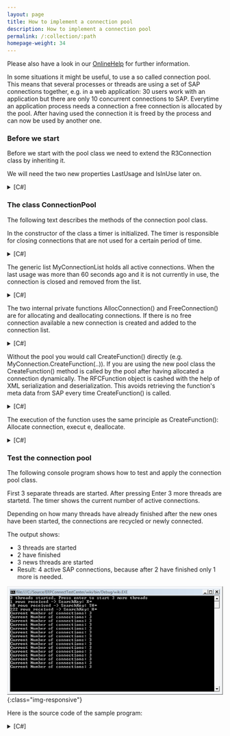 ```yaml
---
layout: page
title: How to implement a connection pool
description: How to implement a connection pool
permalink: /:collection/:path
homepage-weight: 34
---
```


Please also have a look in our [OnlineHelp](https://help.theobald-software.com/en/) for further information.

In some situations it might be useful, to use a so called connection pool. This means that several processes or threads are using a set of SAP connections together, e.g. in a web application: 30 users work with an application but there are only 10 concurrent connections to SAP. Everytime an application process needs a connection a free connection is allocated by the pool. After having used the connection it is freed by the process and can now be used by another one.

### Before we start

Before we start with the pool class we need to extend the R3Connection class by inheriting it.

We will need the two new properties LastUsage and IsInUse later on.

<details>
<summary>[C#]</summary>
{% highlight csharp %}
class R3ConnectionEx : ERPConnect.R3Connection
{
    private DateTime _LastUsage = DateTime.Now;
    public DateTime LastUsage
    {
        get { return _LastUsage; }
        set { _LastUsage = value; }
    }
  
    private bool _IsInUse = false;
    public bool IsInUse
    {
        get { return _IsInUse; }
        set { _IsInUse = value; }
    }
}
{% endhighlight %}
</details>

### The class ConnectionPool

The following text describes the methods of the connection pool class.

In the constructor of the class a timer is initialized. The timer is responsible for closing connections that are not used for a certain period of time.

<details>
<summary>[C#]</summary>
{% highlight csharp %}
class R3ConnectionPool
{
  
    private System.Timers.Timer MyTimer = new System.Timers.Timer();
    public R3ConnectionPool()
    {
        // When this static class is created
        // initialize the timer and handle elapsed event
        MyTimer.Interval = 1000;
        MyTimer.Elapsed += new System.Timers.ElapsedEventHandler(MyTimer_Elapsed);
        MyTimer.Enabled = true;
    }
  
    private Int32 _MaxNoOfConnection = 10;
    public Int32 MaxNoOfConnection
    {
        get { return _MaxNoOfConnection; }
        set { _MaxNoOfConnection = value; }
    }
  
    private string _ConnectionString = "";
    public string ConnectionString
    {
        set { _ConnectionString = value; }
    }
  
    public Int32 CurrentNumberOfConnection
    {
        get { return MyConnectionList.Count; }
    }
{% endhighlight %}
</details>

The generic list MyConnectionList holds all active connections. When the last usage was more than 60 seconds ago and it is not currently in use, the connection is closed and removed from the list.

<details>
<summary>[C#]</summary>
{% highlight csharp %}
private System.Collections.Generic.List
    MyConnectionList = new System.Collections.Generic.List();
  
private void MyTimer_Elapsed(object sender, System.Timers.ElapsedEventArgs e)
{
    // Loop through the list
    // and check, if a connection is not used for more than 60 second,
    // if so, close it an remove it from the list
    lock (MyConnectionList)
    {
        foreach (R3ConnectionEx con in MyConnectionList)
        {
            if (!con.IsInUse && con.LastUsage.AddSeconds(60) < DateTime.Now)
            {
                con.Close();
                MyConnectionList.Remove(con);
                return;
            }
        }
    }
}
{% endhighlight %}
</details>

The two internal private functions AllocConnection() and FreeConnection() are for allocating and deallocating connections. If there is no free connection available a new connection is created and added to the connection list.

<details>
<summary>[C#]</summary>
{% highlight csharp %}
private R3ConnectionEx AllocConnection()
{
    lock (MyConnectionList)
    {
        foreach (R3ConnectionEx con in MyConnectionList)
        {
            if (!con.IsInUse)
            {
                con.IsInUse = true;
                return con;
            }
        }
  
        if (MyConnectionList.Count < this.MaxNoOfConnection)
        {
            R3ConnectionEx con = new R3ConnectionEx();
            con.Open(this._ConnectionString);
            this.MyConnectionList.Add(con);
            con.IsInUse = true;
            return con;
        }
  
        if (MyConnectionList.Count >= this.MaxNoOfConnection)
            throw new Exception("Maximun Number of connection exceeded");
        else
            throw new Exception("Unable to allocate a new connection");
    }
}
  
private void FreeConnection(R3ConnectionEx con)
{
    con.LastUsage = DateTime.Now;
    con.IsInUse = false;
}
{% endhighlight %}
</details>

Without the pool you would call CreateFunction() directly (e.g. MyConnection.CreateFunction(..)). If you are using the new pool class the CreateFunction() method is called by the pool after having allocated a connection dynamically. The RFCFunction object is cashed with the help of XML serialization and deserialization. This avoids retrieving the function's meta data from SAP every time CreateFunction() is called.

<details>
<summary>[C#]</summary>
{% highlight csharp %}
private Hashtable FunctionHash = new Hashtable();
public RFCFunction CreateFunction(string FunctionName)
{
  
    lock (FunctionHash)
    {
        string xml = (string)FunctionHash[FunctionName];
  
        if (xml == null)
        {
            // The function has not been created yet in this pool
            R3ConnectionEx con = this.AllocConnection();
            try
            {
                RFCFunction func = con.CreateFunction(FunctionName);
                FreeConnection(con);
                // store in hash for later use
                FunctionHash.Add(FunctionName, func.SaveToXML());
                return func;
            }
            catch (Exception e1)
            {
                // Check if connection is still alive
                // if not, remove it
                if (!con.Ping())
                    MyConnectionList.Remove(con);
                else
                    FreeConnection(con);
                // rethrow exception
                throw e1;
            }
  
        }
        else
        {
            // We can create the function object without calling the CreateFunction method
            RFCFunction func = new RFCFunction(FunctionName);
            func.LoadFromXMLString(xml);
            return func;
        }
    }
}

{% endhighlight %}
</details>

The execution of the function uses the same principle as CreateFunction(): Allocate connection, execut e, deallocate.

<details>
<summary>[C#]</summary>
{% highlight csharp %}
public void Execut eFunction(RFCFunction func)
{
    R3ConnectionEx con = this.AllocConnection();
    try
    {
        func.Connection = (R3Connection)con;
        func.Execut e();
  
    }
    catch (Exception e1)
    {
        // Check if connection is still alive
        // if not, remove it
        if (!con.Ping())
            MyConnectionList.Remove(con);
        FreeConnection(con);
        // rethrow exception
        throw e1;
    }
  
    FreeConnection(con);
}
{% endhighlight %}
</details>


### Test the connection pool

The following console program shows how to test and apply the connection pool class.

First 3 separate threads are started. After pressing Enter 3 more threads are startetd. The timer shows the current number of active connections.

Depending on how many threads have already finished after the new ones have been started, the connections are recycled or newly connected.

The output shows:

- 3 threads are started
- 2 have finished
- 3 news threads are started
- Result: 4 active SAP connections, because after 2 have finished only 1 more is needed.

![ThreadPoolDemo](/img/contents/ThreadPoolDemo.png){:class="img-responsive"}

Here is the source code of the sample program:

<details>
<summary>[C#]</summary>
{% highlight csharp %}
class Program
{
    static R3ConnectionPool ConPool = new R3ConnectionPool();
    static System.Timers.Timer timer = new System.Timers.Timer();
  
    [STAThread]
    static void Main(string[] args)
    {
        timer.Interval = 1500;
        timer.Elapsed += new System.Timers.ElapsedEventHandler(timer_Elapsed);
        timer.Enabled = true;
  
        ConPool.ConnectionString = "USER=Theobald LANG=DE CLIENT=XXX SYSNR=XX ASHOST=XXX PASSWD=XXX ";
  
        Start3Threads("TH*","H*","X*");
  
        Console.WriteLine("3 threads started. Press enter to start 3 more threads");
        Console.Read();
  
        Start3Threads("A*", "B*", "C*");
  
        Console.WriteLine("3 additional threads started. Press enter to quit.");
        Console.ReadLine();
        Console.ReadLine();
        Console.ReadLine();
        Console.ReadLine();
  
    }
  
    static void Start3Threads(string SearchKey1, string SearchKey2, string SearchKey3)
    {
        System.Threading.Thread t4 = new System.Threading.Thread(
          new System.Threading.ParameterizedThreadStart(Execut eALongRunningFunctionModule));
        t4.Name = SearchKey1; t4.Start(SearchKey1);
        System.Threading.Thread t5 = new System.Threading.Thread(
           new System.Threading.ParameterizedThreadStart(Execut eALongRunningFunctionModule));
        t5.Name = SearchKey2; t5.Start(SearchKey2);
        System.Threading.Thread t6 = new System.Threading.Thread(
           new System.Threading.ParameterizedThreadStart(Execut eALongRunningFunctionModule));
        t6.Name = SearchKey3; t6.Start(SearchKey3);
    }
  
    static void timer_Elapsed(object sender, System.Timers.ElapsedEventArgs e)
    {
        Console.WriteLine("Current Number of connections: " + ConPool.CurrentNumberOfConnection);
    }
  
    static void Execut eALongRunningFunctionModule(object SearchTerm)
    {
        RFCFunction func = ConPool.CreateFunction("BAPI_EMPLOYEE_GETLIST");
  
        func.Exports["SUR_NAME_SEARK"].ParamValue = SearchTerm.ToString();
        func.Exports["SEARCH_DATE"].ParamValue = "20070101";
  
  
        ConPool.Execut eFunction(func);
  
        Console.WriteLine(func.Tables["EMPLOYEE_LIST"].Rows.Count.ToString()
            + " rows received -> SearchKey: " + System.Threading.Thread.CurrentThread.Name);
  
    }
  
}
{% endhighlight %}
</details>




